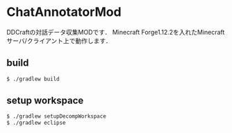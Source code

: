 # ChatAnnotatorMod

DDCraftの対話データ収集MODです．
Minecraft Forge1.12.2を入れたMinecraftサーバ/クライアント上で動作します．

## build

``` bash
$ ./gradlew build
```

## setup workspace

``` bash
$ ./gradlew setupDecompWorkspace
$ ./gradlew eclipse
```
